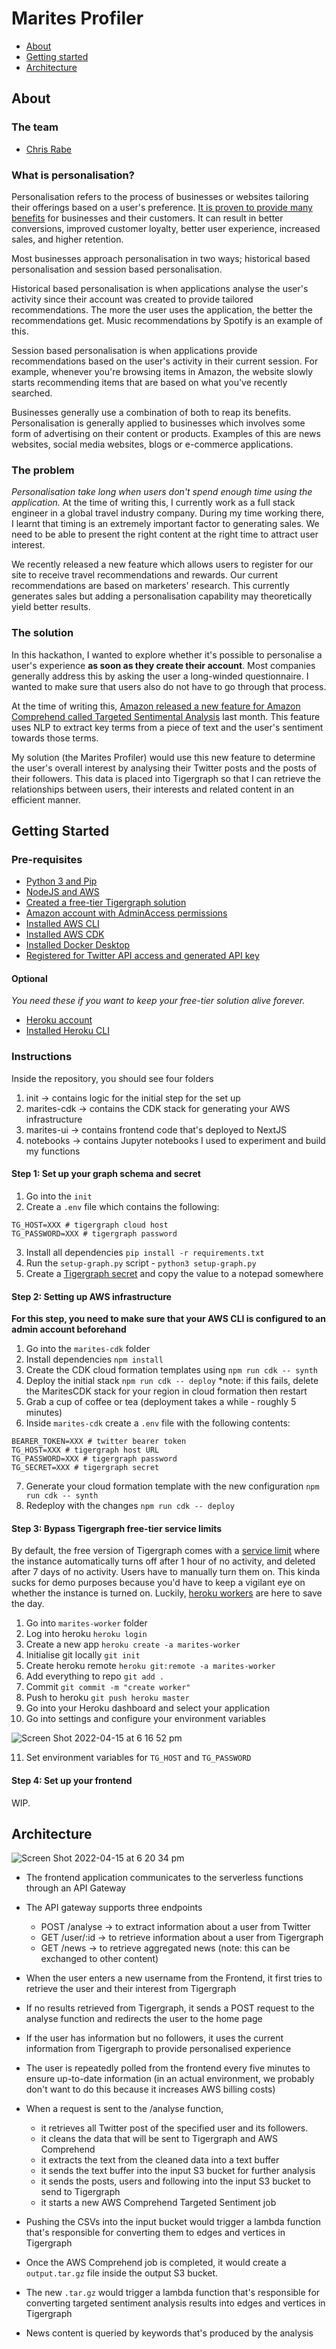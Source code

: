# Marites Profiler

- [About](#about)
- [Getting started](#getting-started)
- [Architecture](#architecture)

## <a name="about"></a>About

### The team

- [Chris Rabe](https://www.linkedin.com/in/chrisrabe1/)

### What is personalisation?

Personalisation refers to the process of businesses or websites tailoring their offerings based on a user's preference. [It is proven to provide many benefits](https://blog.useproof.com/9-benefits-of-website-personalization) for businesses and their customers. It can result in better conversions, improved customer loyalty, better user experience, increased sales, and higher retention. 

Most businesses approach personalisation in two ways; historical based personalisation and session based personalisation. 

Historical based personalisation is when applications analyse the user's activity since their account was created to provide tailored recommendations. The more the user uses the application, the better the recommendations get. Music recommendations by Spotify is an example of this.

Session based personalisation is when applications provide recommendations based on the user's activity in their current session. For example, whenever you're browsing items in Amazon, the website slowly starts recommending items that are based on what you've recently searched.

Businesses generally use a combination of both to reap its benefits. Personalisation is generally applied to businesses which involves some form of advertising on their content or products. Examples of this are news websites, social media websites, blogs or e-commerce applications.

### The problem
_Personalisation take long when users don't spend enough time using the application._ At the time of writing this, I currently work as a full stack engineer in a global travel industry company. During my time working there, I learnt that timing is an extremely important factor to generating sales. We need to be able to present the right content at the right time to attract user interest.

We recently released a new feature which allows users to register for our site to receive travel recommendations and rewards. Our current recommendations are based on marketers' research. This currently generates sales but adding a personalisation capability may theoretically yield better results.

### The solution
In this hackathon, I wanted to explore whether it's possible to personalise a user's experience **as soon as they create their account**. Most companies generally address this by asking the user a long-winded questionnaire. I wanted to make sure that users also do not have to go through that process.

At the time of writing this, [Amazon released a new feature for Amazon Comprehend called Targeted Sentimental Analysis](https://aws.amazon.com/blogs/machine-learning/extract-granular-sentiment-in-text-with-amazon-comprehend-targeted-sentiment/) last month. This feature uses NLP to extract key terms from a piece of text and the user's sentiment towards those terms.

My solution (the Marites Profiler) would use this new feature to determine the user's overall interest by analysing their Twitter posts and the posts of their followers. This data is placed into Tigergraph so that I can retrieve the relationships between users, their interests and related content in an efficient manner.

## <a name="getting-started"></a>Getting Started

### Pre-requisites
- [Python 3 and Pip](https://www.python.org/downloads/)
- [NodeJS and AWS](https://nodejs.org/en/download/)
- [Created a free-tier Tigergraph solution](https://docs.tigergraph.com/cloud/start/overview)
- [Amazon account with AdminAccess permissions](https://docs.aws.amazon.com/IAM/latest/UserGuide/getting-started_create-admin-group.html)
- [Installed AWS CLI](https://docs.aws.amazon.com/cli/latest/userguide/getting-started-install.html)
- [Installed AWS CDK](https://docs.aws.amazon.com/cdk/v2/guide/getting_started.html)
- [Installed Docker Desktop](https://docs.docker.com/desktop/)
- [Registered for Twitter API access and generated API key](https://developer.twitter.com/en/docs/twitter-api)

#### Optional
_You need these if you want to keep your free-tier solution alive forever._

- [Heroku account](https://signup.heroku.com/)
- [Installed Heroku CLI](https://devcenter.heroku.com/articles/heroku-cli)

### Instructions

Inside the repository, you should see four folders

1. init -> contains logic for the initial step for the set up
2. marites-cdk -> contains the CDK stack for generating your AWS infrastructure
3. marites-ui -> contains frontend code that's deployed to NextJS
4. notebooks -> contains Jupyter notebooks I used to experiment and build my functions

#### Step 1: Set up your graph schema and secret
1. Go into the `init`
2. Create a `.env` file which contains the following:
```
TG_HOST=XXX # tigergraph cloud host
TG_PASSWORD=XXX # tigergraph password
```
3. Install all dependencies `pip install -r requirements.txt`
4. Run the `setup-graph.py` script - `python3 setup-graph.py`
5. Create a [Tigergraph secret](https://docs.tigergraph.com/cloud/access-solution/rest-requests) and copy the value to a notepad somewhere

#### Step 2: Setting up AWS infrastructure

**For this step, you need to make sure that your AWS CLI is configured to an admin account beforehand**

1. Go into the `marites-cdk` folder
2. Install dependencies `npm install`
3. Create the CDK cloud formation templates using `npm run cdk -- synth`
4. Deploy the initial stack `npm run cdk -- deploy` *note: if this fails, delete the MaritesCDK stack for your region in cloud formation then restart
5. Grab a cup of coffee or tea (deployment takes a while - roughly 5 minutes)
6. Inside `marites-cdk` create a `.env` file with the following contents:
```
BEARER_TOKEN=XXX # twitter bearer token
TG_HOST=XXX # tigergraph host URL
TG_PASSWORD=XXX # tigergraph password
TG_SECRET=XXX # tigergraph secret
```
7. Generate your cloud formation template with the new configuration `npm run cdk -- synth`
8. Redeploy with the changes `npm run cdk -- deploy`

#### Step 3: Bypass Tigergraph free-tier service limits

By default, the free version of Tigergraph comes with a [service limit](https://docs.tigergraph.com/cloud/reference/service-limits) where the instance automatically turns off after 1 hour of no activity, and deleted after 7 days of no activity. Users have to manually turn them on. This kinda sucks for demo purposes because you'd have to keep a vigilant eye on whether the instance is turned on. Luckily, [heroku workers](https://devcenter.heroku.com/articles/background-jobs-queueing) are here to save the day.

1. Go into `marites-worker` folder
2. Log into heroku `heroku login`
3. Create a new app `heroku create -a marites-worker`
4. Initialise git locally `git init`
5. Create heroku remote `heroku git:remote -a marites-worker`
6. Add everything to repo `git add .`
7. Commit `git commit -m "create worker"`
8. Push to heroku `git push heroku master`
9. Go into your Heroku dashboard and select your application
10. Go into settings and configure your environment variables

![Screen Shot 2022-04-15 at 6 16 52 pm](https://user-images.githubusercontent.com/11940900/163545193-55126d32-85db-4f03-bf39-281d2d303df8.png)

11. Set environment variables for `TG_HOST` and `TG_PASSWORD`

#### Step 4: Set up your frontend

WIP.

## <a name="architecture"></a>Architecture

![Screen Shot 2022-04-15 at 6 20 34 pm](https://user-images.githubusercontent.com/11940900/163545496-dd6ee867-a5ef-43e9-bbca-554f01c1e4fe.png)

- The frontend application communicates to the serverless functions through an API Gateway

- The API gateway supports three endpoints
    - POST /analyse -> to extract information about a user from Twitter
    - GET /user/:id -> to retrieve information about a user from Tigergraph
    - GET /news -> to retrieve aggregated news (note: this can be exchanged to other content)

- When the user enters a new username from the Frontend, it first tries to retrieve the user and their interest from Tigergraph
- If no results retrieved from Tigergraph, it sends a POST request to the analyse function and redirects the user to the home page
- If the user has information but no followers, it uses the current information from Tigergraph to provide personalised experience
- The user is repeatedly polled from the frontend every five minutes to ensure up-to-date information (in an actual environment, we probably don't want to do this because it increases AWS billing costs)

- When a request is sent to the /analyse function, 
    - it retrieves all Twitter post of the specified user and its followers. 
    - it cleans the data that will be sent to Tigergraph and AWS Comprehend
    - it extracts the text from the cleaned data into a text buffer
    - it sends the text buffer into the input S3 bucket for further analysis
    - it sends the posts, users and following into the input S3 bucket to send to Tigergraph
    - it starts a new AWS Comprehend Targeted Sentiment job

- Pushing the CSVs into the input bucket would trigger a lambda function that's responsible for converting them to edges and vertices in Tigergraph

- Once the AWS Comprehend job is completed, it would create a `output.tar.gz` file inside the output S3 bucket.
- The new `.tar.gz` would trigger a lambda function that's responsible for converting targeted sentiment analysis results into edges and vertices in Tigergraph

- News content is queried by keywords that's produced by the analysis